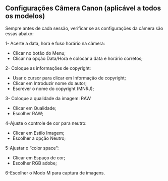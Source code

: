 ## Configurações Câmera Canon (aplicável a todos os modelos)

Sempre antes de cada sessão, verificar se as configurações da câmera são essas abaixo:

1- Acerte a data, hora e fuso horário na câmera:
 - Clicar no botão do Menu;
 - Clicar na opção Data/Hora e colocar a data e horário corretos;
 

2- Coloque as informações de copyright:
 - Usar o cursor para clicar em Informação de copyright;
 - Clicar em Introduzir nome do autor;
 - Escrever o nome do copyright (MNRJ);


3- Coloque a qualidade da imagem: RAW
- Clicar em Qualidade;
- Escolher RAW;

4-Ajuste o controle de cor para neutro:
-	Clicar em Estilo Imagem;
-	Escolher a opção Neutro;

5-Ajustar o “color space”:
-	Clicar em Espaço de cor;
-	Escolher RGB adobe;

6-Escolher o Modo M para captura de imagens.
